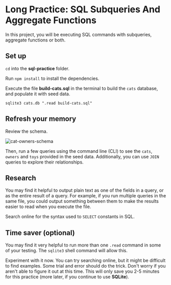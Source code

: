 # Long Practice: SQL Subqueries And Aggregate Functions

In this project, you will be executing SQL commands with subqueries, aggregate
functions or both.

## Set up

`cd` into the __sql-practice__ folder.

Run `npm install` to install the dependencies.

Execute the file __build-cats.sql__ in the terminal to build the `cats`
database, and populate it with seed data.

```shell
sqlite3 cats.db ".read build-cats.sql"
```

## Refresh your memory

Review the schema.

![cat-owners-schema]

Then, run a few queries using the command line (CLI) to see the `cats`,
`owners` and `toys` provided in the seed data. Additionally, you can use
`JOIN` queries to explore their relationships.

## Research

You may find it helpful to output plain text as one of the fields in a query, or
as the entire result of a query. For example, if you run multiple queries in the
same file, you could output something between them to make the results easier to 
read when you execute the file.

Search online for the syntax used to `SELECT` constants in SQL.

## Time saver (optional)

You may find it very helpful to run more than one `.read` command in some of 
your testing. The `sqlite3` shell command will allow this.

Experiment with it now. You can try searching online, but it might be difficult
to find examples. Some trial and error should do the trick. Don't worry if you
aren't able to figure it out at this time. This will only save you 2-5 minutes
for this practice (more later, if you continue to use **SQLite**).


[cat-owners-schema]: https://appacademy-open-assets.s3-us-west-1.amazonaws.com/Modular-Curriculum/content/module-04/week-10/practices/sql-2-long-practice/cat-owners-schema.PNG
